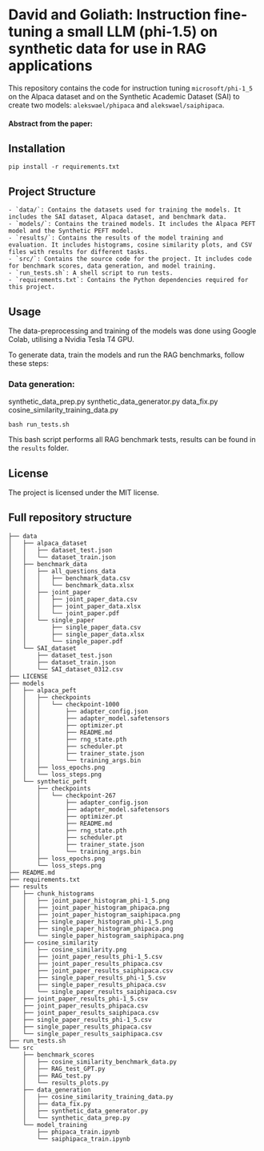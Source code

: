 # David and Goliath: Instruction fine-tuning a small LLM (phi-1.5) on synthetic data for use in RAG applications

This repository contains the code for instruction tuning ```microsoft/phi-1_5``` on the Alpaca dataset and on the Synthetic Academic Dataset (SAI) to create two models: ```alekswael/phipaca``` and ```alekswael/saiphipaca```.

#### Abstract from the paper:

## Installation

```
pip install -r requirements.txt
```

## Project Structure

```
- `data/`: Contains the datasets used for training the models. It includes the SAI dataset, Alpaca dataset, and benchmark data.
- `models/`: Contains the trained models. It includes the Alpaca PEFT model and the Synthetic PEFT model.
- `results/`: Contains the results of the model training and evaluation. It includes histograms, cosine similarity plots, and CSV files with results for different tasks.
- `src/`: Contains the source code for the project. It includes code for benchmark scores, data generation, and model training.
- `run_tests.sh`: A shell script to run tests.
- `requirements.txt`: Contains the Python dependencies required for this project.
```

## Usage

The data-preprocessing and training of the models was done using Google Colab, utilising a Nvidia Tesla T4 GPU.

To generate data, train the models and run the RAG benchmarks, follow these steps:

### Data generation:
synthetic_data_prep.py
synthetic_data_generator.py
data_fix.py
cosine_similarity_training_data.py

```
bash run_tests.sh
```

This bash script performs all RAG benchmark tests, results can be found in the ```results``` folder.

## License

The project is licensed under the MIT license.

## Full repository structure

```
├── data
│   ├── alpaca_dataset
│   │   ├── dataset_test.json
│   │   └── dataset_train.json
│   ├── benchmark_data
│   │   ├── all_questions_data
│   │   │   ├── benchmark_data.csv
│   │   │   └── benchmark_data.xlsx
│   │   ├── joint_paper
│   │   │   ├── joint_paper_data.csv
│   │   │   ├── joint_paper_data.xlsx
│   │   │   └── joint_paper.pdf
│   │   └── single_paper
│   │       ├── single_paper_data.csv
│   │       ├── single_paper_data.xlsx
│   │       └── single_paper.pdf
│   └── SAI_dataset
│       ├── dataset_test.json
│       ├── dataset_train.json
│       └── SAI_dataset_0312.csv
├── LICENSE
├── models
│   ├── alpaca_peft
│   │   ├── checkpoints
│   │   │   └── checkpoint-1000
│   │   │       ├── adapter_config.json
│   │   │       ├── adapter_model.safetensors
│   │   │       ├── optimizer.pt
│   │   │       ├── README.md
│   │   │       ├── rng_state.pth
│   │   │       ├── scheduler.pt
│   │   │       ├── trainer_state.json
│   │   │       └── training_args.bin
│   │   ├── loss_epochs.png
│   │   └── loss_steps.png
│   └── synthetic_peft
│       ├── checkpoints
│       │   └── checkpoint-267
│       │       ├── adapter_config.json
│       │       ├── adapter_model.safetensors
│       │       ├── optimizer.pt
│       │       ├── README.md
│       │       ├── rng_state.pth
│       │       ├── scheduler.pt
│       │       ├── trainer_state.json
│       │       └── training_args.bin
│       ├── loss_epochs.png
│       └── loss_steps.png
├── README.md
├── requirements.txt
├── results
│   ├── chunk_histograms
│   │   ├── joint_paper_histogram_phi-1_5.png
│   │   ├── joint_paper_histogram_phipaca.png
│   │   ├── joint_paper_histogram_saiphipaca.png
│   │   ├── single_paper_histogram_phi-1_5.png
│   │   ├── single_paper_histogram_phipaca.png
│   │   └── single_paper_histogram_saiphipaca.png
│   ├── cosine_similarity
│   │   ├── cosine_similarity.png
│   │   ├── joint_paper_results_phi-1_5.csv
│   │   ├── joint_paper_results_phipaca.csv
│   │   ├── joint_paper_results_saiphipaca.csv
│   │   ├── single_paper_results_phi-1_5.csv
│   │   ├── single_paper_results_phipaca.csv
│   │   └── single_paper_results_saiphipaca.csv
│   ├── joint_paper_results_phi-1_5.csv
│   ├── joint_paper_results_phipaca.csv
│   ├── joint_paper_results_saiphipaca.csv
│   ├── single_paper_results_phi-1_5.csv
│   ├── single_paper_results_phipaca.csv
│   └── single_paper_results_saiphipaca.csv
├── run_tests.sh
└── src
    ├── benchmark_scores
    │   ├── cosine_similarity_benchmark_data.py
    │   ├── RAG_test_GPT.py
    │   ├── RAG_test.py
    │   └── results_plots.py
    ├── data_generation
    │   ├── cosine_similarity_training_data.py
    │   ├── data_fix.py
    │   ├── synthetic_data_generator.py
    │   └── synthetic_data_prep.py
    └── model_training
        ├── phipaca_train.ipynb
        └── saiphipaca_train.ipynb
```
